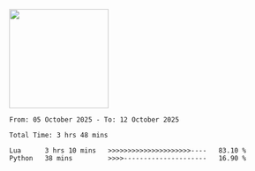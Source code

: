 <img height="180em" src="https://github-readme-stats-eight-theta.vercel.app/api?username=bkundev&show_icons=true&theme=radical&include_all_commits=true&count_private=true"/>
<!--START_SECTION:waka-->

```all_time
From: 05 October 2025 - To: 12 October 2025

Total Time: 3 hrs 48 mins

Lua      3 hrs 10 mins   >>>>>>>>>>>>>>>>>>>>>----   83.10 %
Python   38 mins         >>>>---------------------   16.90 %
```

<!--END_SECTION:waka-->
